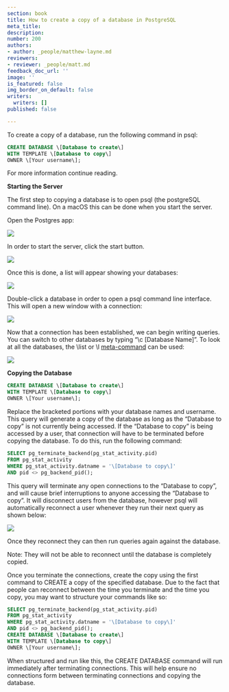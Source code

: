 ```yaml
---
section: book
title: How to create a copy of a database in PostgreSQL
meta_title:
description:
number: 200
authors:
- author: _people/matthew-layne.md
reviewers:
- reviewer: _people/matt.md
feedback_doc_url: ''
image: ''
is_featured: false
img_border_on_default: false
writers:
  writers: []
published: false

---
```

To create a copy of a database, run the following command in psql:

```sql
CREATE DATABASE \[Database to create\]
WITH TEMPLATE \[Database to copy\]
OWNER \[Your username\];
```

For more information continue reading.

**Starting the Server**

The first step to copying a database is to open psql (the postgreSQL command line). On a macOS this can be done when you start the server.

Open the Postgres app:

![](/assets/images/how-to-teach-people-sql/copyDBs/copyDBs_1.png)

In order to start the server, click the start button.

![](/assets/images/how-to-teach-people-sql/copyDBs/copyDBs_2.png)

Once this is done, a list will appear showing your databases:

![](/assets/images/how-to-teach-people-sql/copyDBs/copyDBs_3.png)

Double-click a database in order to open a psql command line interface. This will open a new window with a connection:

![](/assets/images/how-to-teach-people-sql/copyDBs/copyDBs_4.png)

Now that a connection has been established, we can begin writing queries. You can switch to other databases by typing “\\c \[Database Name\]”. To look at all the databases, the \\list or \\l [meta-command](https://chartio.com/resources/tutorials/how-to-list-databases-and-tables-in-postgresql-using-psql/) can be used:

![](/assets/images/how-to-teach-people-sql/copyDBs/copyDBs_5.png)

**Copying the Database**

```sql
CREATE DATABASE \[Database to create\]
WITH TEMPLATE \[Database to copy\]
OWNER \[Your username\];
```

Replace the bracketed portions with your database names and username. This query will generate a copy of the database as long as the “Database to copy” is not currently being accessed. If the “Database to copy” is being accessed by a user, that connection will have to be terminated before copying the database. To do this, run the following command:

```sql
SELECT pg_terminate_backend(pg_stat_activity.pid)
FROM pg_stat_activity
WHERE pg_stat_activity.datname = '\[Database to copy\]'
AND pid <> pg_backend_pid();
```

This query will terminate any open connections to the “Database to copy”, and will cause brief interruptions to anyone accessing the “Database to copy”. It will disconnect users from the database, however psql will automatically reconnect a user whenever they run their next query as shown below:

![](/assets/images/how-to-teach-people-sql/copyDBs/copyDBs_6.png)

Once they reconnect they can then run queries again against the database.

Note: They will not be able to reconnect until the database is completely copied.

Once you terminate the connections, create the copy using the first command to CREATE a copy of the specified database. Due to the fact that people can reconnect between the time you terminate and the time you copy, you may want to structure your commands like so:

```sql
SELECT pg_terminate_backend(pg_stat_activity.pid)
FROM pg_stat_activity
WHERE pg_stat_activity.datname = '\[Database to copy\]'
AND pid <> pg_backend_pid();
CREATE DATABASE \[Database to create\]
WITH TEMPLATE \[Database to copy\]
OWNER \[Your username\];
```

When structured and run like this, the CREATE DATABASE command will run immediately after terminating connections. This will help ensure no connections form between terminating connections and copying the database.
